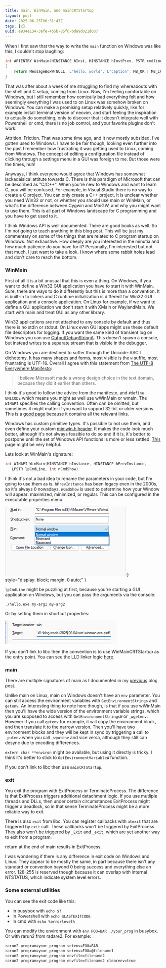 ```yaml
---
title: main, WinMain, and mainCRTStartup
layout: post
date: 2025-06-25T06:31:47Z
tags: [c]
uuid: e934e134-3afe-4b5b-85f6-bda9d021d087
---
```


When I first saw that the way to write the `main` function on Windows was like
this, I couldn't stop laughing:
```c
int APIENTRY WinMain(HINSTANCE hInst, HINSTANCE hInstPrev, PSTR cmdline, int cmdshow)
{
    return MessageBoxW(NULL, L"hello, world", L"caption", MB_OK | MB_ICONINFORMATION);
}
```

That was after about a week of me struggling to find my whereabouts with the
shell and C setup, coming from Linux. Now, I'm feeling comfortable on Windows,
but I still remember how comically bad everything felt and how seemingly
everything I was used to on Linux was somehow broken on Windows. You can make a
promising setup relatively quickly, like for example install terminal version
of neovim, and start feeling the inspiration to actually do something, only to
discover that it doesn't integrate well with Powershell or cmd, there is no job
control, and your favorite plugins don't work.

Attrition. Friction. That was some time ago, and it now mostly subsided. I've
gotten used to Windows. I have to be fair though, looking even further into the
past I remember how frustrating it was getting used to Linux, coming from
Windows. The concept of editing a configuration file instead of clicking
through a settings menu in a GUI was foreign to me. But those were the times,
huh!

Anyways, I think everyone would agree that Windows has somewhat lackadaisical
attitute towards C. There is this paradigm of Microsoft that can be described
as "C/C++". When you're new to Windows and want to learn C, you will be
confused. For example, in Visual Studio there is no way to create a C project.
You can only create a C++ project. It is unclear whether you need Win32 or not,
or whether you should use main or WinMain, or what's the difference between
Cygwin and MinGW, and why you might want to use them. This is all part of
Windows landscape for C programming and you have to get used to it.

I think Windows API is well documented. There are good books as well. So I'm
not going to teach anything in this blog post. This will be just my commentary
on some of the things that are related to C program startup on Windows. Not
exhaustive. How deeply are you interested in the minutia and how much patience
do you have for it? Personally, I'm interested but not that much. I just want
to take a look. I know where some rabbit holes lead and don't care to reach
the bottom.

### WinMain

First of all it is a bit unusual that this is even a thing. On Windows, if you
want to define a Win32 GUI application you have to start it with WinMain. Sure,
there are ways to do it differently but this is more than a convention. It is
built-in to linkers and C runtime initialization is different for Win32 GUI
application and a console application. On Linux for example, if we want to
define a GUI application we don't start it with XMain or WaylandMain. We start
with main and treat GUI as any other library.

Win32 applications are not attached to any console by default and thus there is
no stdin or stdout. On Linux even GUI apps might use these default file
descriptors for logging. If you want the same kind of transient log on Windows
you can use [OutputDebugStringA][output-debug-string]. This doesn't spawn a
console, but instead writes to a separate stream that is visible in the
debugger.

On Windows you are destined to suffer through the Unicode-ASCII dichotomy. It
has many shapes and forms, most visible is the `w` suffix, most frustrating is
UTF-16. Overall I agree with this statement from [The UTF-8 Everywhere
Manifesto][utf8everywhere]:

> I believe Microsoft made a wrong design choice in the text domain, because
  they did it earlier than others.


I think it's good to follow the advice from the manifesto, and `#define
UNICODE` which means you might as well use wWinMain or wmain. The `WINAPI`
specifies the calling convention. Often can be omitted, but sometimes it might
matter if you want to support 32-bit or older versions. This is a [good
page][calling-conventions-ms] because it contains all the relevant links.

Windows has custom primitive types. It's possible to not use them, and even
define your custom [miniwin.h header][miniwin]. It makes the code look much
better, although it's not always feasible to do so and if it is, it's better to
postpone until the set of Windows API functions is more or less settled.
[This][base-win-types] page might be very helpful.

Lets look at WinMain's signature:
```c
int WINAPI WinMain(HINSTANCE hInstance, HINSTANCE hPrevInstance,
   LPSTR lpCmdLine, int nCmdShow)
```

I think it's not a bad idea to rename the parameters in your code, but I'm
going to use them as is. `hPrevInstance` has been legacy even in the 2000s, so
it's always 0 nowadays. `nCmdShow` is used to determine how your Window will
appear: maximized, minimized, or regular. This can be configured in the
executable properties menu:

![window-props](/assets/window_props.png){: style="display: block; margin: 0 auto;" }

`lpCmdLine` might be puzzling at first, because you're starting a GUI
application on Windows, but you can pass the arguments via the console:
```
./hello.exe my-arg1 my-arg2
```
Or by setting them in shortcut properties:

![shortcut-arg](/assets/shortcut-arg.png)

If you don't link to libc then the convention is to use WinMainCRTStartup as
the entry point. You can see the LLD linker logic [here][lld-entry].

### main

There are multiple signatures of main as I documented in my [previous][prev]
blog post.

Unlike main on Linux, main on Windows doesn't have an `env` parameter. You can
still access the environment variables with `GetEnvironmentStrings` and
`getenv`. An interesting thing to note here though, is that if you use wWinMain
then you'll have the wide version of the environment variable strings, which
you are supposed to access with `GetEnvironmentStringsW` or `_wgetenv`. However
if you call `getenv` for example, it will copy the environment block, and
then translate it to the narrow version. Then you'll have two environment
blocks and they will be kept in sync by triggering a call to `_putenv` when you
call `_wputenv` and vice versa, although they still can desync due to encoding
differences.

`extern char **environ` might be available, but using it directly is tricky. I
think it's better to stick to `GetEnvironmentVariableW` function.

If you don't link to libc then use `mainCRTStartup`.

### exit

You exit the program with ExitProcess or TerminateProcess. The difference is
that ExitProcess triggers additional detachment logic. If you use mutliple
threads and DLLs, then under certain circumstances ExitProcess might trigger a
deadlock, so in that sense TerminateProcess might be a more reliable way to
exit.

There is also `exit` from libc. You can register callbacks with `atexit` that
are triggered by `exit` call. These callbacks won't be triggered by
ExitProcess. They also won't be triggered by `_Exit` and `_exit`, which are yet
another way to exit from a program.

return at the end of main results in ExitProcess.

I was wondering if there is any difference in exit code on Windows and Linux.
They appear to be mostly the same, in part because there isn't any standard or
convention beyond 0 being success and everything else an error. 128-255 is
reserved though because it can overlap with internal NTSTATUS, which indicate
system level errors.

### Some external utilities

You can see the exit code like this:
* In busybox with `echo $?`
* In Powershell with `echo $LASTEXITCODE`
* In cmd with `echo %errorlevel%`

You can modify the environment with `env FOO=BAR ./your_prog` in busybox. Or
with rarun2 from radare2. For example:
```
rarun2 program=your_program setenv=FOO=BAR
rarun2 program=your_program setenv=FOO=@filename1
rarun2 program=your_program envfile=filename2
rarun2 program=your_program envfile=filename2 clearenv=true
```

[utf8everywhere]: https://utf8everywhere.org/
[calling-conventions-ms]: https://learn.microsoft.com/en-us/cpp/cpp/argument-passing-and-naming-conventions?view=msvc-170
[miniwin]: https://nullprogram.com/blog/2023/05/31/
[base-win-types]: https://learn.microsoft.com/en-us/windows/win32/winprog/windows-data-types
[output-debug-string]: https://learn.microsoft.com/en-us/windows/win32/api/debugapi/nf-debugapi-outputdebugstringa
[lld-entry]: https://github.com/llvm/llvm-project/blob/029f8892a500594bd044507352503249fd641e6c/lld/COFF/SymbolTable.cpp#L1076-L1094
[prev]: /blog/2025/06/24/
